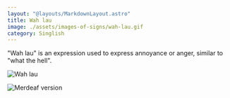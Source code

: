 ```yaml
---
layout: "@layouts/MarkdownLayout.astro"
title: Wah lau
image: ./assets/images-of-signs/wah-lau.gif
category: Singlish
---
```


"Wah lau" is an expression used to express annoyance or anger,
similar to "what the hell".

![Wah lau](@signs/wah-lau.gif)

![Merdeaf version](@signs/merdeaf-wah-lau.png)
